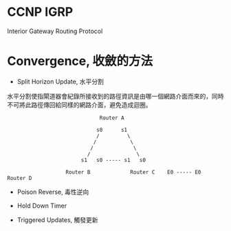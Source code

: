 # CCNP IGRP
Interior Gateway Routing Protocol

# Convergence, 收斂的方法

* Split Horizon Update, 水平分割

 水平分割使指閘道器會紀錄所接收到的路徑資訊是由哪一個網路介面而來的，同時不可將此路徑傳回給同樣的網路介面，避免造成迴圈。
 
 
 
                                  Router A
                                  
                                 s0      s1
                                 /         \
                                /           \
                               /             \
                              /               \
                            s1   s0 ----- s1   s0   
                           
                       Router B             Router C    E0 ----- E0  Router D
 
 


* Poison Reverse, 毒性逆向

* Hold Down Timer

* Triggered Updates, 觸發更新




